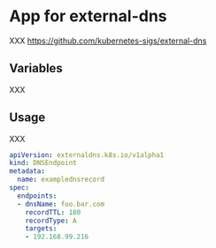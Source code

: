 # App for external-dns

XXX https://github.com/kubernetes-sigs/external-dns

## Variables

XXX

## Usage

XXX

```yaml
apiVersion: externaldns.k8s.io/v1alpha1
kind: DNSEndpoint
metadata:
  name: examplednsrecord
spec:
  endpoints:
  - dnsName: foo.bar.com
    recordTTL: 180
    recordType: A
    targets:
    - 192.168.99.216
```
